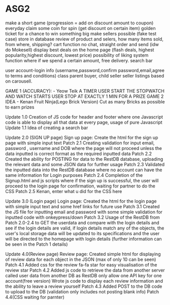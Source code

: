 # ASG2
make a short game (progression = add on discount amount to coupon)
everyday claim some coin for spin (get discount on certain item)
golden ticket for a chance to win something big
make sellers possible (fake test case) store in database
review of product and selers, how many items sold, from where, shipping?
cart function no chat, straight order and send (idw do Mokesell)
display best deals on the home page (flash deals, highest popularity,highest discount, lowest price)
possibility of liking system
function where if we spend a certain amount, free delivery.
search bar 

user account-login info (username,password,confirm password,email,agree to terms and conditions)
class parent buyer, child seller
seller listings based on carousell.

GAME 1 (ACCURACY): - Yeow Teik
A TIMER 
USER START THE STOPWATCH AND WATCH STARTS
USER STOP AT EXACTLY 1 MIN FOR A PRIZE
GAME 2 IDEA - Kenan
Fruit Ninja(Lego Brick Version)
Cut as many Bricks as possible to earn prizes

Update 1.0
Creation of JS code for header and footer where one Javascript code is able to display all that data at every page, usage of pure Javascript
Update 1.1
Idea of creating a search bar



Update 2.0 (SIGN UP page)
Sign up page: Create the html for the sign up page with simple input text
Patch 2.1
Creating validation for input email, password , username and DOB where the page will not proceed unless the data inputted is correct format as the required inputted data
Patch 2.2 
Created the ability for POSTING for data to the RestDB database, uploading the relevant data and some JSON data for further usage
Patch 2.3
Validated the inputted data into the RestDB database where no account can have the same information for Login purposes
Patch 2.4
Completion of the Signup.html and js scripts where if the sign up is successful, the user will proceed to the login page for confirmation, waiting for partner to do the CSS
Patch 2.5
Kenan, enter what u did for the CSS here

Update 3.0 (Login page)
Login page: Created the html for the login page with simple input text and some href links for future use
Patch 3.1
Created the JS file for inputting email and password with some simple validation for inputted code with onkeypress/down
Patch 3.2
Usage of the RestDB from Patch 2.0-2.4 to GET the userdata and compare with the login details and see if the login details are valid,
if login details match any of the objects, the user's local storage data will be updated to its specifications and the user will be directed to the homepage with login details (further information can be seen in the Patch 1 details)
 
Update 4.0(Review page)
Review page: Created simple html for displaying of review data for each object in the JSON (max of only 10 can be seen)
Patch 4.1
Added css for the review fa-fa star for easy visualisation of the review star
Patch 4.2
Added js code to retrieve the data from another server called user data from another DB as RestDB only allow one API key for one account(free version)
Wrote js code to display each review information and the ability to leave a review yourself
Patch 4.3
Added POST to the DB code to upload to the DB (validation only includes not posting blank info)
Patch 4.4(CSS waiting for parnter)








